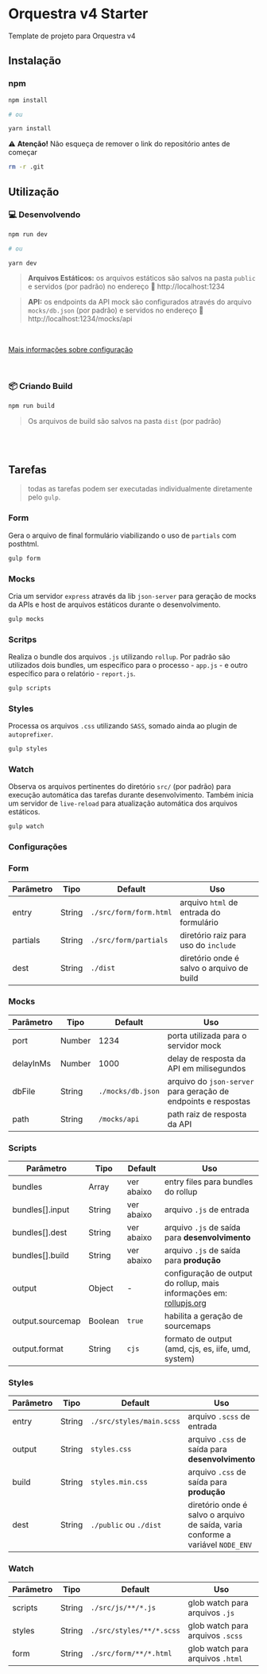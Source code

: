 # Orquestra v4 Starter
Template de projeto para Orquestra v4

## Instalação

### npm

```sh
npm install

# ou

yarn install
```

⚠️ **Atenção!** Não esqueça de remover o link do repositório antes de começar

```sh
rm -r .git
```

## Utilização

### 💻 Desenvolvendo
```sh
npm run dev

# ou

yarn dev
```

> **Arquivos Estáticos:** os arquivos estáticos são salvos na pasta `public` e servidos (por padrão) no endereço 🔗 http://localhost:1234

> **API:** os endpoints da API mock são configurados através do arquivo `mocks/db.json` (por padrão) e servidos no endereço 🔗 http://localhost:1234/mocks/api

<br>

[Mais informações sobre configuração](#aaa)

<br>

### 📦 Criando Build
```sh
npm run build
```

> Os arquivos de build são salvos na pasta `dist` (por padrão)

<br>
<br>

## Tarefas
> todas as tarefas podem ser executadas individualmente diretamente pelo `gulp`.

### Form
Gera o arquivo de final formulário viabilizando o uso de `partials` com posthtml.

```sh
gulp form
```

### Mocks
Cria um servidor `express` através da lib `json-server` para geração de mocks da APIs e host de arquivos estáticos durante o desenvolvimento.

```sh
gulp mocks
```

### Scritps
Realiza o bundle dos arquivos `.js` utilizando `rollup`. Por padrão são utilizados dois bundles, um específico para o processo - `app.js` - e outro específico para o relatório - `report.js`.

```sh
gulp scripts
```

### Styles
Processa os arquivos `.css` utilizando `SASS`, somado ainda ao plugin de `autoprefixer`.

```sh
gulp styles
```

### Watch
Observa os arquivos pertinentes do diretório `src/` (por padrão) para execução automática das tarefas durante desenvolvimento. Também inicia um servidor de `live-reload` para atualização automática dos arquivos estáticos.

```sh
gulp watch
```

### Configurações

### Form
Parâmetro | Tipo   | Default                | Uso |
----------| ------ | ---------------------- |-----|
entry     | String | `./src/form/form.html` | arquivo `html` de entrada do formulário |
partials  | String | `./src/form/partials`  | diretório raiz para uso do `include` |
dest      | String | `./dist`               | diretório onde é salvo o arquivo de build |

### Mocks
Parâmetro | Tipo   | Default           | Uso |
----------| ------ | ----------------- |-----|
port      | Number | 1234              | porta utilizada para o servidor mock |
delayInMs | Number | 1000              | delay de resposta da API em milisegundos |
dbFile    | String | `./mocks/db.json` | arquivo do `json-server` para geração de endpoints e respostas |
path      | String | `/mocks/api`      | path raiz de resposta da API |

### Scripts
Parâmetro        | Tipo    | Default           | Uso |
-----------------| ------- | ----------------- |-----|
bundles          | Array   | ver abaixo        | entry files para bundles do rollup |
bundles[].input  | String  | ver abaixo        | arquivo `.js` de entrada |
bundles[].dest   | String  | ver abaixo        | arquivo `.js` de saída para **desenvolvimento** |
bundles[].build  | String  | ver abaixo        | arquivo `.js` de saída para **produção** |
output           | Object  | -                 | configuração de output do rollup, mais informações em: [rollupjs.org](https://rollupjs.org/guide/en/#configuration-files) |
output.sourcemap | Boolean | `true`            | habilita a geração de sourcemaps |
output.format    | String  | `cjs`             | formato de output (amd, cjs, es, iife, umd, system) |

### Styles
Parâmetro | Tipo   | Default                  | Uso |
----------| ------ | ------------------------ |-----|
entry     | String | `./src/styles/main.scss` | arquivo `.scss` de entrada |
output    | String | `styles.css`             | arquivo `.css` de saída para **desenvolvimento** |
build     | String | `styles.min.css`         | arquivo `.css` de saída para **produção** |
dest      | String | `./public` ou `./dist`   | diretório onde é salvo o arquivo de saída, varia conforme a variável `NODE_ENV` |

### Watch
Parâmetro | Tipo   | Default                  | Uso |
----------| ------ | ------------------------ |-----|
scripts   | String | `./src/js/**/*.js`       | glob watch para arquivos `.js` |
styles    | String | `./src/styles/**/*.scss` | glob watch para arquivos `.scss` |
form      | String | `./src/form/**/*.html`   | glob watch para arquivos `.html` |
